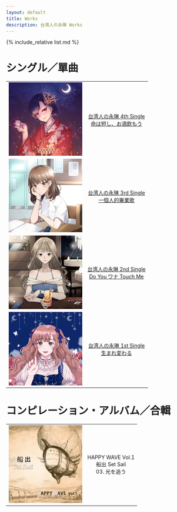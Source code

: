 ```yaml
---
layout: default
title: Works
description: 台湾人の永琳 Works
---
```


{% include_relative list.md %}

# シングル／單曲

|       |       |
| :---: | :---: |
| <a href="https://youtu.be/DHACQMBtWCY" target="_blank" rel="noopener noreferrer">![命は短し、お酒飲もう](img/single_4.jpg) </a> | <a href="https://www.soundscape.net/a/31256" target="_blank" rel="noopener noreferrer">台湾人の永琳 4th Single<br/>命は短し、お酒飲もう</a> |
| <a href="https://youtu.be/8SHSo3lrphU" target="_blank" rel="noopener noreferrer">![一個人的畢業歌](img/single_3.jpg)</a> | <a href="https://www.soundscape.net/a/26082" target="_blank" rel="noopener noreferrer">台湾人の永琳 3rd Single<br/>一個人的畢業歌</a> |
| <a href="https://youtu.be/Spdm6Rdkd8A" target="_blank" rel="noopener noreferrer">![Do You ワナ Touch Me](img/single_2.jpg)</a> | <a href="https://www.soundscape.net/a/21065" target="_blank" rel="noopener noreferrer">台湾人の永琳 2nd Single<br/>Do You ワナ Touch Me</a> |
| <a href="https://youtu.be/2faotuVptyk" target="_blank" rel="noopener noreferrer">![生まれ変わる](img/single_1.jpg)</a> | <a href="https://www.soundscape.net/a/16698" target="_blank" rel="noopener noreferrer">台湾人の永琳 1st Single<br/>生まれ変わる</a> |

# コンピレーション・アルバム／合輯

|       |       |
| :---: | :---: |
| ![船出](img/comp_album_1.jpg) | HAPPY WAVE Vol.1<br/>船出 Set Sail<br/>03. 光を追う |

